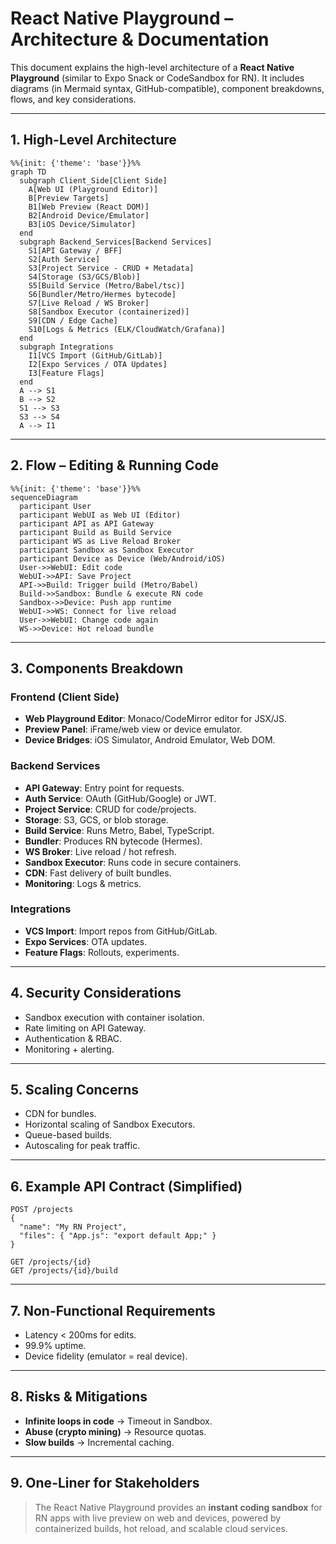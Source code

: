 # React Native Playground – Architecture & Documentation

This document explains the high-level architecture of a **React Native Playground** (similar to Expo Snack or CodeSandbox for RN). It includes diagrams (in Mermaid syntax, GitHub-compatible), component breakdowns, flows, and key considerations.

---

## 1. High-Level Architecture

```mermaid
%%{init: {'theme': 'base'}}%%
graph TD
  subgraph Client_Side[Client Side]
    A[Web UI (Playground Editor)]
    B[Preview Targets]
    B1[Web Preview (React DOM)]
    B2[Android Device/Emulator]
    B3[iOS Device/Simulator]
  end
  subgraph Backend_Services[Backend Services]
    S1[API Gateway / BFF]
    S2[Auth Service]
    S3[Project Service - CRUD + Metadata]
    S4[Storage (S3/GCS/Blob)]
    S5[Build Service (Metro/Babel/tsc)]
    S6[Bundler/Metro/Hermes bytecode]
    S7[Live Reload / WS Broker]
    S8[Sandbox Executor (containerized)]
    S9[CDN / Edge Cache]
    S10[Logs & Metrics (ELK/CloudWatch/Grafana)]
  end
  subgraph Integrations
    I1[VCS Import (GitHub/GitLab)]
    I2[Expo Services / OTA Updates]
    I3[Feature Flags]
  end
  A --> S1
  B --> S2
  S1 --> S3
  S3 --> S4
  A --> I1
```

---

## 2. Flow – Editing & Running Code

```mermaid
%%{init: {'theme': 'base'}}%%
sequenceDiagram
  participant User
  participant WebUI as Web UI (Editor)
  participant API as API Gateway
  participant Build as Build Service
  participant WS as Live Reload Broker
  participant Sandbox as Sandbox Executor
  participant Device as Device (Web/Android/iOS)
  User->>WebUI: Edit code
  WebUI->>API: Save Project
  API->>Build: Trigger build (Metro/Babel)
  Build->>Sandbox: Bundle & execute RN code
  Sandbox->>Device: Push app runtime
  WebUI->>WS: Connect for live reload
  User->>WebUI: Change code again
  WS->>Device: Hot reload bundle
```

---

## 3. Components Breakdown

### **Frontend (Client Side)**

* **Web Playground Editor**: Monaco/CodeMirror editor for JSX/JS.
* **Preview Panel**: iFrame/web view or device emulator.
* **Device Bridges**: iOS Simulator, Android Emulator, Web DOM.

### **Backend Services**

* **API Gateway**: Entry point for requests.
* **Auth Service**: OAuth (GitHub/Google) or JWT.
* **Project Service**: CRUD for code/projects.
* **Storage**: S3, GCS, or blob storage.
* **Build Service**: Runs Metro, Babel, TypeScript.
* **Bundler**: Produces RN bytecode (Hermes).
* **WS Broker**: Live reload / hot refresh.
* **Sandbox Executor**: Runs code in secure containers.
* **CDN**: Fast delivery of built bundles.
* **Monitoring**: Logs & metrics.

### **Integrations**

* **VCS Import**: Import repos from GitHub/GitLab.
* **Expo Services**: OTA updates.
* **Feature Flags**: Rollouts, experiments.

---

## 4. Security Considerations

* Sandbox execution with container isolation.
* Rate limiting on API Gateway.
* Authentication & RBAC.
* Monitoring + alerting.

---

## 5. Scaling Concerns

* CDN for bundles.
* Horizontal scaling of Sandbox Executors.
* Queue-based builds.
* Autoscaling for peak traffic.

---

## 6. Example API Contract (Simplified)

```http
POST /projects
{
  "name": "My RN Project",
  "files": { "App.js": "export default App;" }
}

GET /projects/{id}
GET /projects/{id}/build
```

---

## 7. Non-Functional Requirements

* Latency < 200ms for edits.
* 99.9% uptime.
* Device fidelity (emulator = real device).

---

## 8. Risks & Mitigations

* **Infinite loops in code** → Timeout in Sandbox.
* **Abuse (crypto mining)** → Resource quotas.
* **Slow builds** → Incremental caching.

---

## 9. One-Liner for Stakeholders

> The React Native Playground provides an **instant coding sandbox** for RN apps with live preview on web and devices, powered by containerized builds, hot reload, and scalable cloud services.